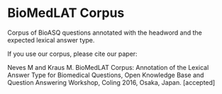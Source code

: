 # BioMedLAT Corpus
Corpus of BioASQ questions annotated with the headword and the expected lexical answer type.

If you use our corpus, please cite our paper:

Neves M and Kraus M. BioMedLAT Corpus: Annotation of the Lexical Answer Type for Biomedical Questions, Open Knowledge Base and Question Answering Workshop, Coling 2016, Osaka, Japan. [accepted]
